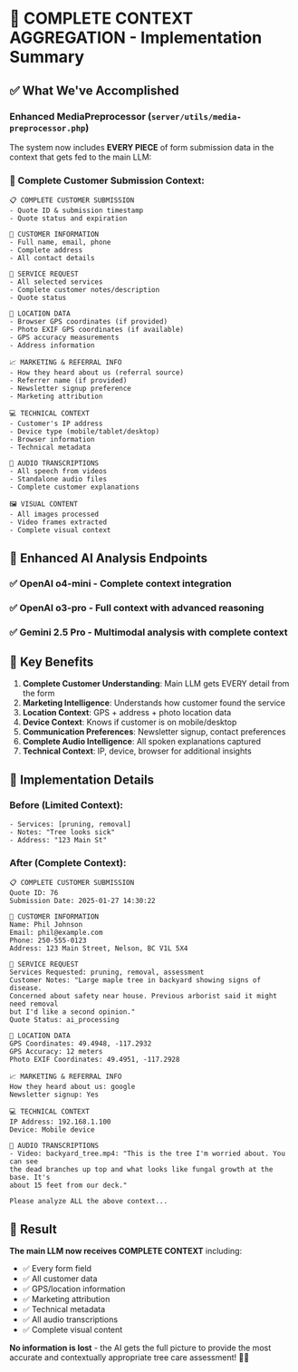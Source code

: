 # 🎯 COMPLETE CONTEXT AGGREGATION - Implementation Summary

## ✅ **What We've Accomplished**

### **Enhanced MediaPreprocessor** (`server/utils/media-preprocessor.php`)

The system now includes **EVERY PIECE** of form submission data in the context that gets fed to the main LLM:

### **🧾 Complete Customer Submission Context:**

```
📋 COMPLETE CUSTOMER SUBMISSION
- Quote ID & submission timestamp
- Quote status and expiration

👤 CUSTOMER INFORMATION  
- Full name, email, phone
- Complete address
- All contact details

🌲 SERVICE REQUEST
- All selected services
- Complete customer notes/description  
- Quote status

📍 LOCATION DATA
- Browser GPS coordinates (if provided)
- Photo EXIF GPS coordinates (if available)
- GPS accuracy measurements
- Address information

📈 MARKETING & REFERRAL INFO
- How they heard about us (referral source)
- Referrer name (if provided)
- Newsletter signup preference
- Marketing attribution

💻 TECHNICAL CONTEXT
- Customer's IP address
- Device type (mobile/tablet/desktop)
- Browser information
- Technical metadata

🎤 AUDIO TRANSCRIPTIONS
- All speech from videos
- Standalone audio files
- Complete customer explanations

🖼️ VISUAL CONTENT
- All images processed
- Video frames extracted
- Complete visual context
```

## **🔄 Enhanced AI Analysis Endpoints**

### ✅ **OpenAI o4-mini** - Complete context integration
### ✅ **OpenAI o3-pro** - Full context with advanced reasoning  
### ✅ **Gemini 2.5 Pro** - Multimodal analysis with complete context

## **🎯 Key Benefits**

1. **Complete Customer Understanding**: Main LLM gets EVERY detail from the form
2. **Marketing Intelligence**: Understands how customer found the service
3. **Location Context**: GPS + address + photo location data
4. **Device Context**: Knows if customer is on mobile/desktop
5. **Communication Preferences**: Newsletter signup, contact preferences
6. **Complete Audio Intelligence**: All spoken explanations captured
7. **Technical Context**: IP, device, browser for additional insights

## **🔧 Implementation Details**

### **Before (Limited Context):**
```
- Services: [pruning, removal]
- Notes: "Tree looks sick"
- Address: "123 Main St"
```

### **After (Complete Context):**
```
📋 COMPLETE CUSTOMER SUBMISSION
Quote ID: 76
Submission Date: 2025-01-27 14:30:22

👤 CUSTOMER INFORMATION
Name: Phil Johnson  
Email: phil@example.com
Phone: 250-555-0123
Address: 123 Main Street, Nelson, BC V1L 5X4

🌲 SERVICE REQUEST
Services Requested: pruning, removal, assessment
Customer Notes: "Large maple tree in backyard showing signs of disease. 
Concerned about safety near house. Previous arborist said it might need removal 
but I'd like a second opinion."
Quote Status: ai_processing

📍 LOCATION DATA
GPS Coordinates: 49.4948, -117.2932
GPS Accuracy: 12 meters
Photo EXIF Coordinates: 49.4951, -117.2928

📈 MARKETING & REFERRAL INFO
How they heard about us: google
Newsletter signup: Yes

💻 TECHNICAL CONTEXT
IP Address: 192.168.1.100
Device: Mobile device

🎤 AUDIO TRANSCRIPTIONS
- Video: backyard_tree.mp4: "This is the tree I'm worried about. You can see 
the dead branches up top and what looks like fungal growth at the base. It's 
about 15 feet from our deck."

Please analyze ALL the above context...
```

## **🚀 Result**

**The main LLM now receives COMPLETE CONTEXT** including:
- ✅ Every form field
- ✅ All customer data  
- ✅ GPS/location information
- ✅ Marketing attribution
- ✅ Technical metadata
- ✅ All audio transcriptions
- ✅ Complete visual content

**No information is lost** - the AI gets the full picture to provide the most accurate and contextually appropriate tree care assessment! 🎯🌲